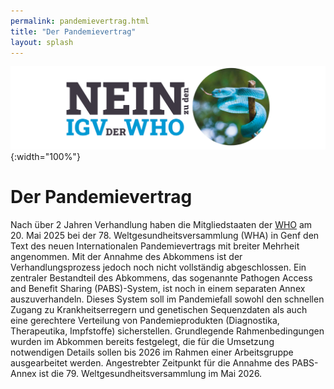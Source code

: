 ```yaml
---
permalink: pandemievertrag.html
title: "Der Pandemievertrag"
layout: splash
---
```


![Nein zu den IGV der WHO](/assets/images/neinzuigv-logo.png){:width="100%"}

# Der Pandemievertrag

Nach über 2 Jahren Verhandlung haben die Mitgliedstaaten der [WHO](/who) am 20. Mai 2025 bei der 78. Weltgesundheitsversammlung (WHA) in Genf den Text des neuen Internationalen Pandemievertrags mit breiter Mehrheit angenommen. 
Mit der Annahme des Abkommens ist der Verhandlungsprozess jedoch noch nicht vollständig abgeschlossen. Ein zentraler Bestandteil des Abkommens, das sogenannte Pathogen Access and Benefit Sharing (PABS)-System, ist noch in einem separaten Annex auszuverhandeln. Dieses System soll im Pandemiefall sowohl den schnellen Zugang zu Krankheitserregern und genetischen Sequenzdaten als auch eine gerechtere Verteilung von Pandemieprodukten (Diagnostika, Therapeutika, Impfstoffe) sicherstellen. Grundlegende Rahmenbedingungen wurden im Abkommen bereits festgelegt, die für die Umsetzung notwendigen Details sollen bis 2026 im Rahmen einer Arbeitsgruppe ausgearbeitet werden. Angestrebter Zeitpunkt für die Annahme des PABS-Annex ist die 79. Weltgesundheitsversammlung im Mai 2026.
